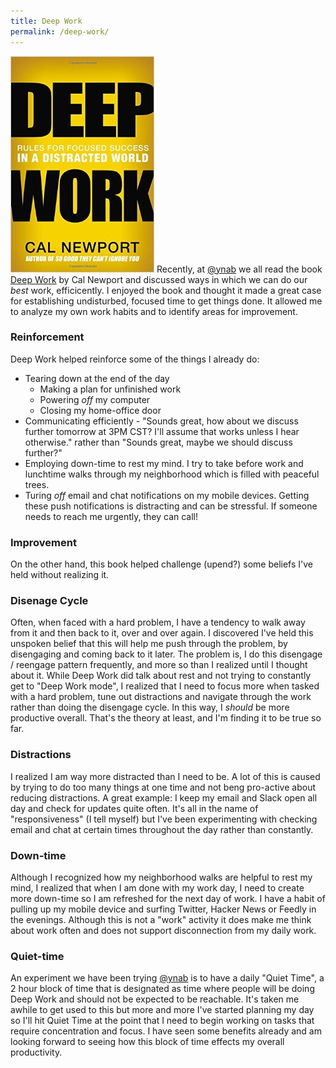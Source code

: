 ```yaml
---
title: Deep Work
permalink: /deep-work/
---
```


![Deep Work Book](deep_work.jpg#pull-right)
Recently, at [@ynab](https://twitter.com/ynab) we all read the book [Deep Work](https://www.amazon.com/Deep-Work-Focused-Success-Distracted/dp/1455586692/ref=sr_1_1/166-5605295-5223244?ie=UTF8&qid=1472760602&sr=8-1&keywords=deep+work+book) by Cal Newport and discussed ways in which we can do our _best_ work, efficicently. I enjoyed the book and thought it made a great case for establishing undisturbed, focused time to get things done. It allowed me to analyze my own work habits and to identify areas for improvement.

### Reinforcement

Deep Work helped reinforce some of the things I already do:

- Tearing down at the end of the day
  - Making a plan for unfinished work
  - Powering _off_ my computer
  - Closing my home-office door
- Communicating efficiently - "Sounds great, how about we discuss further tomorrow at 3PM CST? I'll assume that works unless I hear otherwise." rather than "Sounds great, maybe we should discuss further?"
- Employing down-time to rest my mind. I try to take before work and lunchtime walks through my neighborhood which is filled with peaceful trees.
- Turing _off_ email and chat notifications on my mobile devices. Getting these push notifications is distracting and can be stressful. If someone needs to reach me urgently, they can call!

### Improvement

On the other hand, this book helped challenge (upend?) some beliefs I've held without realizing it.

### Disenage Cycle

Often, when faced with a hard problem, I have a tendency to walk away from it and then back to it, over and over again. I discovered I've held this unspoken belief that this will help me push through the problem, by disengaging and coming back to it later. The problem is, I do this disengage / reengage pattern frequently, and more so than I realized until I thought about it. While Deep Work did talk about rest and not trying to constantly get to "Deep Work mode", I realized that I need to focus more when tasked with a hard problem, tune out distractions and navigate through the work rather than doing the disengage cycle. In this way, I _should_ be more productive overall. That's the theory at least, and I'm finding it to be true so far.

### Distractions

I realized I am way more distracted than I need to be. A lot of this is caused by trying to do too many things at one time and not beng pro-active about reducing distractions. A great example: I keep my email and Slack open all day and check for updates quite often. It's all in the name of "responsiveness" (I tell myself) but I've been experimenting with checking email and chat at certain times throughout the day rather than constantly.

### Down-time

Although I recognized how my neighborhood walks are helpful to rest my mind, I realized that when I am done with my work day, I need to create more down-time so I am refreshed for the next day of work. I have a habit of pulling up my mobile device and surfing Twitter, Hacker News or Feedly in the evenings. Although this is not a "work" activity it does make me think about work often and does not support disconnection from my daily work.

### Quiet-time

An experiment we have been trying [@ynab](https://twitter.com/ynab) is to have a daily "Quiet Time", a 2 hour block of time that is designated as time where people will be doing Deep Work and should not be expected to be reachable. It's taken me awhile to get used to this but more and more I've started planning my day so I'll hit Quiet Time at the point that I need to begin working on tasks that require concentration and focus. I have seen some benefits already and am looking forward to seeing how this block of time effects my overall productivity.
